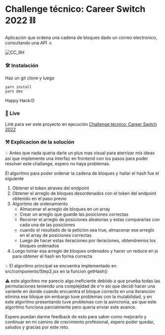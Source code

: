 # Challenge técnico: Career Switch 2022 ⛓️

Aplicación que ordena una cadena de bloques dado un correo electronico, consultando una API ⚔️

![CC_RH](https://i.imgur.com/GTTN3jH.png"CC_RH")

### 🛠️ Instalación

Haz un git clone y luego

```
yarn install
yarn dev
```

Happy Hack:D

### 🔴 Live

Link para ver este proyecto en ejecución
[Challenge técnico: Career Switch 2022](https://62bad1bf3b507b02fc008f12--spiffy-kitsune-6f8b61.netlify.app/ "Challenge técnico: Career Switch 2022")

### ⚒️ Explicacion de la solución

💡 Antes que nada queria darle un plus mas visual para aterrizar mis ideas asi que implemente una interfaz en frontend con los pasos para poder resolver este challange, espero no haya problemas.

El algoritmo para poder ordenar la cadena de bloques y hallar el hash fue el siguiente
1. Obtener el token atraves del endpoint
2. Obtener el arreglo de bloques desordenados con el token del endpoint obtenido en el paso previo
3. Algoritmo de ordenamiento
    - Almacenar el arreglo de bloques en un array
    - Crear un arreglo que guarde las posiciones correctas 
    - Recorrer el arreglo de posiciones aleatorias y estas compararlas con cada una de las posiciones
    - cuando el resultado de la peticion sea true, almacenar ese arreglo en el array de posiciones correctas
    - Luego de hacer estas iteraciones por iteraciones, obtendremos los bloques ordenados
4. Luego tomar esa arreglo de bloques ordenados y hacer un reduce en js para obtener el hash en forma correcta

💡 El algoritmo principal se encuentra implementado en src/components/Step2.jsx en la funcion getHash() 

⚠️ este algoritmo  me parecio algo ineficiente debiido a que prueba todas  las permutaciones teniendo una complejidad de o^n asi que decidi hacer una variente en donde cuando encuentra el bloque correcto en una iterancion elimina ese bloque sin embargo tuve problemas con la mutabilidad, y en este algoritmo presentando tuve problemas con la asincronia, asi que este algoritmo funciona parcialmente pero queria enviar este avance.

Espero puedan darme feedback de esto para saber como mejorarlo y continuar en mi camino de crecimiento profesional, espero poder quedar, saludos y gracias por este reto.